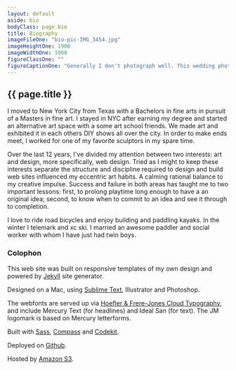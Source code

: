 ```yaml
---
layout: default
aside: bio
bodyClass: page bio
title: Biography
imageFileOne: "bio-pic-IMG_3454.jpg"
imageHeightOne: 1900
imageWidthOne: 1900
figureClassOne: ""
figureCaptionOne: "Generally I don't photograph well. This wedding photo turned out relatively nice so I'm going with it."
---
```


<h2 class="u-pageTitle--above">{{ page.title }}</h2>

I moved to New York City from Texas with a Bachelors in fine arts in pursuit of a Masters in fine art. I stayed in NYC after earning my degree and started an alternative art space with a some art school friends. We made art and exhibited it in each others DIY shows all over the city. In order to make ends meet, I worked for one of my favorite sculptors in my spare time. 

Over the last 12 years, I've divided my attention between two interests: art and design, more specifically, web design. Tried as I might to keep these interests separate the structure and discipline required to design and build web sites influenced my eccentric art habits. A calming rational balance to my creative impulse. Success and failure in both areas has taught me to two important lessons: first, to prolong playtime long enough to have a an original idea; second, to know when to commit to an idea and see it through to completion.

I love to ride road bicycles and enjoy building and paddling kayaks. In the winter I telemark and xc ski. I married an awesome paddler and social worker with whom I have just had twin boys.

### Colophon

This web site was built on responsive templates of my own design and powered by [Jekyll](http://jekyllrb.com/ "Jekyll") site generator.

Designed on a Mac, using [Sublime Text](http://www.sublimetext.com "Sublime Text"), Illustrator and Photoshop.

The webfonts are served up via <a href="http://www.typography.com/cloud/welcome/">Hoefler &amp; Frere-Jones Cloud Typography</a>, and include Mercury Text (for headlines) and Ideal San (for text). The JM logomark is based on Mercury letterforms.

Built with [Sass](http://sass-lang.com/ "Sass"), [Compass](http://compass-style.org/ "Compass") and [Codekit](http://incident57.com/codekit "Codekit").

Deployed on [Github](https://github.com/macalusosj "Github").

Hosted by [Amazon S3](http://aws.amazon.com/s3/ "Amazon Simple Storage Service").